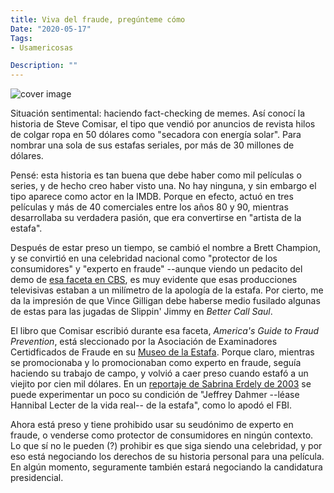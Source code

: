 ```yaml
---
title: Viva del fraude, pregúnteme cómo
Date: "2020-05-17"
Tags:
- Usamericosas

Description: ""
---
```

![cover image](/img/steve-comisar.jpg)

Situación sentimental: haciendo fact-checking de memes. 
Así conocí la historia de Steve Comisar, el tipo que vendió por anuncios de revista hilos de colgar ropa en 50 dólares como "secadora con energía solar". Para nombrar una sola de sus estafas seriales, por más de 30 millones de dólares.

Pensé: esta historia es tan buena que debe haber como mil películas o series, y de hecho creo haber visto una. No hay ninguna, y sin embargo el tipo aparece como actor en la IMDB. Porque en efecto, actuó en tres películas y más de 40 comerciales entre los años 80 y 90, mientras desarrollaba su verdadera pasión, que era convertirse en "artista de la estafa".

Después de estar preso un tiempo, se cambió el nombre a Brett Champion, y se convirtió en una celebridad nacional como "protector de los consumidores" y "experto en fraude" --aunque viendo un pedacito del demo de [esa faceta en CBS](https://www.imdb.com/video/vi2171709721?playlistId=nm0131409&ref_=nm_ov_vi), es muy evidente que esas producciones televisivas estaban a un milímetro de la apología de la estafa. Por cierto, me da la impresión de que Vince Gilligan debe haberse medio fusilado algunas de estas para las jugadas de Slippin' Jimmy en _Better Call Saul_.

El libro que Comisar escribió durante esa faceta, _America's Guide to Fraud Prevention_, está sleccionado por la Asociación de Examinadores Certidficados de Fraude en su [Museo de la Estafa](https://www.accountingtoday.com/slideshow/acfes-fraud-museum). Porque claro, mientras se promocionaba y lo promocionaban como experto en fraude, seguía haciendo su trabajo de campo, y volvió a caer preso cuando estafó a un viejito por cien mil dólares. En un [reportaje de Sabrina Erdely de 2003](http://sabrinaerdely.com/docs/TheCreepWithTheGoldenTongue.pdf) se puede experimentar un poco su condición de "Jeffrey Dahmer --léase Hannibal Lecter de la vida real-- de la estafa", como lo apodó el FBI.

Ahora está preso y tiene prohibido usar su seudónimo de experto en fraude, o venderse como protector de consumidores en ningún contexto. Lo que sí no le pueden (?) prohibir es que siga siendo una celebridad, y por eso está negociando los derechos de su historia personal para una película. En algún momento, seguramente también estará negociando la candidatura presidencial.